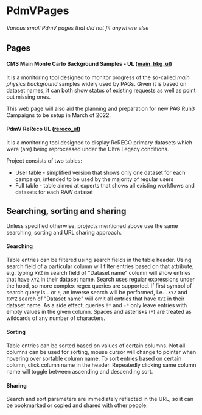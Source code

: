 # PdmVPages
###### Various small PdmV pages that did not fit anywhere else

## Pages

#### CMS Main Monte Carlo Background Samples - UL ([main_bkg_ul](main_bkg_ul))

It is a monitoring tool designed to monitor progress of the so-called *main physics background* samples widely used by PAGs. Given it is based on dataset names, it can both show status of existing requests as well as point out missing ones.

This web page will also aid the planning and preparation for new PAG Run3 Campaigns to be setup in March of 2022.

#### PdmV ReReco UL ([rereco_ul](rereco_ul))

It is a monitoring tool designed to display ReRECO primary datasets which were (are) being reprocessed under the Ultra Legacy conditions.

Project consists of two tables:
- User table - simplified version that shows only one dataset for each campaign, intended to be used by the majority of regular users
- Full table - table aimed at experts that shows all existing workflows and datasets for each RAW dataset

## Searching, sorting and sharing

Unless specified otherwise, projects mentioned above use the same searching, sorting and URL sharing approach.

#### Searching
Table entries can be filtered using search fields in the table header. Using search field of a particular column will filter entries based on that attribute, e.g. typing `XYZ` in search field of "Dataset name" column will show entries that have `XYZ` in their dataset name. Search uses regular expressions under the hood, so more complex regex queries are supported. If first symbol of search query is `-` or `!`, an inverse search will be performed, i.e. `-XYZ` and `!XYZ` search of "Dataset name" will omit all entries that have `XYZ` in their dataset name. As a side effect, queries `!*` and `-*` only leave entries with empty values in the given column. Spaces and asterisks (`*`) are treated as wildcards of any number of characters.

#### Sorting
Table entries can be sorted based on values of certain columns. Not all columns can be used for sorting, mouse cursor will change to pointer when hovering over sortable column name. To sort entries based on certain column, click column name in the header. Repeatedly clicking same column name will toggle between ascending and descending sort.

#### Sharing
Search and sort parameters are immediately reflected in the URL, so it can be bookmarked or copied and shared with other people.
